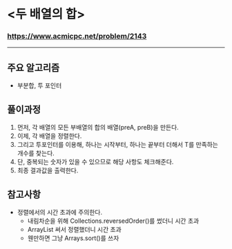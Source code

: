 # <두 배열의 합>
### https://www.acmicpc.net/problem/2143

***

## 주요 알고리즘
* 부분합, 투 포인터

## 풀이과정
1. 먼저, 각 배열의 모든 부배열의 합의 배열(preA, preB)을 만든다.
2. 이제, 각 배열을 정렬한다.
3. 그리고 투포인터를 이용해, 하나는 시작부터, 하나는 끝부터 더해서 T를 만족하는 개수를 찾는다.
4. 단, 중복되는 숫자가 있을 수 있으므로 해당 사항도 체크해준다.
5. 최종 결과값을 출력한다.

## 참고사항
* 정렬에서의 시간 초과에 주의한다.
  * 내림차순을 위해 Collections.reversedOrder()를 썼더니 시간 초과
  * ArrayList 써서 정렬했더니 시간 초과
  * 웬만하면 그냥 Arrays.sort()를 쓰자